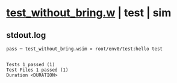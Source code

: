 # [test_without_bring.w](../../../../../examples/tests/valid/test_without_bring.w) | test | sim

## stdout.log
```log
pass ─ test_without_bring.wsim » root/env0/test:hello test
 
 
Tests 1 passed (1)
Test Files 1 passed (1)
Duration <DURATION>
```

